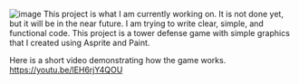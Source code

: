 ![image](https://github.com/TheBialy3/java-project/assets/107372713/b2f33134-5c1b-4ef7-a2f5-b144593415d8)
This project is what I am currently working on. It is not done yet, but it will be in the near future.
I am trying to write clear, simple, and functional code. This project is a tower defense game with simple graphics that I created using Asprite and Paint.

Here is a short video demonstrating how the game works.
https://youtu.be/lEH6rjY4QOU
